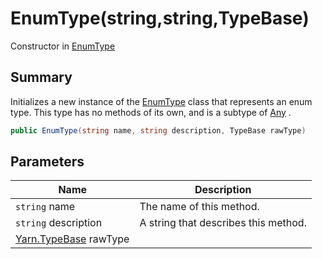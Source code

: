 # EnumType(string,string,TypeBase)

Constructor in [EnumType](yarn.enumtype.md)

## Summary

Initializes a new instance of the [EnumType](yarn.enumtype.md) class that represents an enum type. This type has no methods of its own, and is a subtype of [Any](yarn.types.any.md) .

```csharp
public EnumType(string name, string description, TypeBase rawType)
```

## Parameters

| Name                                      | Description                          |
| ----------------------------------------- | ------------------------------------ |
| `string` name                             | The name of this method.             |
| `string` description                      | A string that describes this method. |
| [Yarn.TypeBase](yarn.typebase.md) rawType |                                      |
